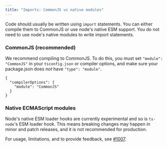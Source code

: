 ```yaml
---
title: "Imports: CommonJS vs native modules"
---
```


Code should usually be written using `import` statements.  You can either compile them to CommonJS or use node's native ESM support.  You do not need to use node's native modules to write import statements.

### CommonJS (recommended)

We recommend compiling to CommonJS.  To do this, you must set `"module": "CommonJS"` in your `tsconfig.json` or compiler options, and make sure your package.json does *not* have `"type": "module"`.

```
{
  "compilerOptions": {
    "module": "CommonJS"
  }
}
```

### Native ECMAScript modules

Node's native ESM loader hooks are currently experimental and so is `ts-node`'s ESM loader hook.  This means breaking changes may happen in minor and patch releases, and it is not recommended for production.

For usage, limitations, and to provide feedback, see [#1007](https://github.com/TypeStrong/ts-node/issues/1007).
